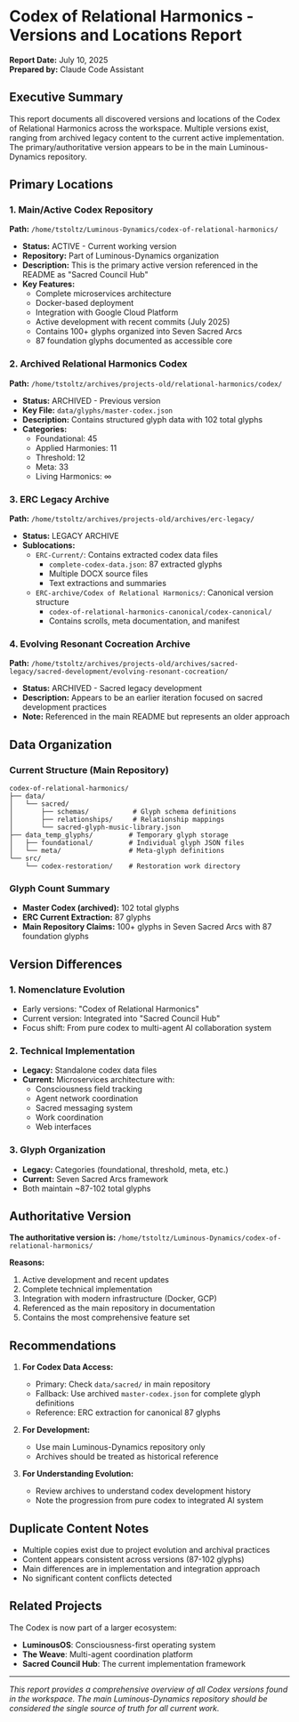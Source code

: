 # Codex of Relational Harmonics - Versions and Locations Report

**Report Date:** July 10, 2025  
**Prepared by:** Claude Code Assistant

## Executive Summary

This report documents all discovered versions and locations of the Codex of Relational Harmonics across the workspace. Multiple versions exist, ranging from archived legacy content to the current active implementation. The primary/authoritative version appears to be in the main Luminous-Dynamics repository.

## Primary Locations

### 1. **Main/Active Codex Repository**
**Path:** `/home/tstoltz/Luminous-Dynamics/codex-of-relational-harmonics/`
- **Status:** ACTIVE - Current working version
- **Repository:** Part of Luminous-Dynamics organization
- **Description:** This is the primary active version referenced in the README as "Sacred Council Hub"
- **Key Features:**
  - Complete microservices architecture
  - Docker-based deployment
  - Integration with Google Cloud Platform
  - Active development with recent commits (July 2025)
  - Contains 100+ glyphs organized into Seven Sacred Arcs
  - 87 foundation glyphs documented as accessible core

### 2. **Archived Relational Harmonics Codex**
**Path:** `/home/tstoltz/archives/projects-old/relational-harmonics/codex/`
- **Status:** ARCHIVED - Previous version
- **Key File:** `data/glyphs/master-codex.json`
- **Description:** Contains structured glyph data with 102 total glyphs
- **Categories:**
  - Foundational: 45
  - Applied Harmonies: 11
  - Threshold: 12
  - Meta: 33
  - Living Harmonics: ∞

### 3. **ERC Legacy Archive**
**Path:** `/home/tstoltz/archives/projects-old/archives/erc-legacy/`
- **Status:** LEGACY ARCHIVE
- **Sublocations:**
  - `ERC-Current/`: Contains extracted codex data files
    - `complete-codex-data.json`: 87 extracted glyphs
    - Multiple DOCX source files
    - Text extractions and summaries
  - `ERC-archive/Codex of Relational Harmonics/`: Canonical version structure
    - `codex-of-relational-harmonics-canonical/codex-canonical/`
    - Contains scrolls, meta documentation, and manifest

### 4. **Evolving Resonant Cocreation Archive**
**Path:** `/home/tstoltz/archives/projects-old/archives/sacred-legacy/sacred-development/evolving-resonant-cocreation/`
- **Status:** ARCHIVED - Sacred legacy development
- **Description:** Appears to be an earlier iteration focused on sacred development practices
- **Note:** Referenced in the main README but represents an older approach

## Data Organization

### Current Structure (Main Repository)
```
codex-of-relational-harmonics/
├── data/
│   └── sacred/
│       ├── schemas/           # Glyph schema definitions
│       ├── relationships/     # Relationship mappings
│       └── sacred-glyph-music-library.json
├── data_temp_glyphs/         # Temporary glyph storage
│   ├── foundational/         # Individual glyph JSON files
│   └── meta/                 # Meta-glyph definitions
└── src/
    └── codex-restoration/    # Restoration work directory
```

### Glyph Count Summary
- **Master Codex (archived):** 102 total glyphs
- **ERC Current Extraction:** 87 glyphs
- **Main Repository Claims:** 100+ glyphs in Seven Sacred Arcs with 87 foundation glyphs

## Version Differences

### 1. **Nomenclature Evolution**
- Early versions: "Codex of Relational Harmonics"
- Current version: Integrated into "Sacred Council Hub"
- Focus shift: From pure codex to multi-agent AI collaboration system

### 2. **Technical Implementation**
- **Legacy:** Standalone codex data files
- **Current:** Microservices architecture with:
  - Consciousness field tracking
  - Agent network coordination
  - Sacred messaging system
  - Work coordination
  - Web interfaces

### 3. **Glyph Organization**
- **Legacy:** Categories (foundational, threshold, meta, etc.)
- **Current:** Seven Sacred Arcs framework
- Both maintain ~87-102 total glyphs

## Authoritative Version

**The authoritative version is:** `/home/tstoltz/Luminous-Dynamics/codex-of-relational-harmonics/`

**Reasons:**
1. Active development and recent updates
2. Complete technical implementation
3. Integration with modern infrastructure (Docker, GCP)
4. Referenced as the main repository in documentation
5. Contains the most comprehensive feature set

## Recommendations

1. **For Codex Data Access:**
   - Primary: Check `data/sacred/` in main repository
   - Fallback: Use archived `master-codex.json` for complete glyph definitions
   - Reference: ERC extraction for canonical 87 glyphs

2. **For Development:**
   - Use main Luminous-Dynamics repository only
   - Archives should be treated as historical reference

3. **For Understanding Evolution:**
   - Review archives to understand codex development history
   - Note the progression from pure codex to integrated AI system

## Duplicate Content Notes

- Multiple copies exist due to project evolution and archival practices
- Content appears consistent across versions (87-102 glyphs)
- Main differences are in implementation and integration approach
- No significant content conflicts detected

## Related Projects

The Codex is now part of a larger ecosystem:
- **LuminousOS**: Consciousness-first operating system
- **The Weave**: Multi-agent coordination platform
- **Sacred Council Hub**: The current implementation framework

---

*This report provides a comprehensive overview of all Codex versions found in the workspace. The main Luminous-Dynamics repository should be considered the single source of truth for all current work.*
